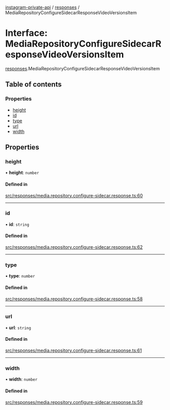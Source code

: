 [instagram-private-api](../../README.md) / [responses](../../modules/responses.md) / MediaRepositoryConfigureSidecarResponseVideoVersionsItem

# Interface: MediaRepositoryConfigureSidecarResponseVideoVersionsItem

[responses](../../modules/responses.md).MediaRepositoryConfigureSidecarResponseVideoVersionsItem

## Table of contents

### Properties

- [height](MediaRepositoryConfigureSidecarResponseVideoVersionsItem.md#height)
- [id](MediaRepositoryConfigureSidecarResponseVideoVersionsItem.md#id)
- [type](MediaRepositoryConfigureSidecarResponseVideoVersionsItem.md#type)
- [url](MediaRepositoryConfigureSidecarResponseVideoVersionsItem.md#url)
- [width](MediaRepositoryConfigureSidecarResponseVideoVersionsItem.md#width)

## Properties

### height

• **height**: `number`

#### Defined in

[src/responses/media.repository.configure-sidecar.response.ts:60](https://github.com/Nerixyz/instagram-private-api/blob/4971f34/src/responses/media.repository.configure-sidecar.response.ts#L60)

___

### id

• **id**: `string`

#### Defined in

[src/responses/media.repository.configure-sidecar.response.ts:62](https://github.com/Nerixyz/instagram-private-api/blob/4971f34/src/responses/media.repository.configure-sidecar.response.ts#L62)

___

### type

• **type**: `number`

#### Defined in

[src/responses/media.repository.configure-sidecar.response.ts:58](https://github.com/Nerixyz/instagram-private-api/blob/4971f34/src/responses/media.repository.configure-sidecar.response.ts#L58)

___

### url

• **url**: `string`

#### Defined in

[src/responses/media.repository.configure-sidecar.response.ts:61](https://github.com/Nerixyz/instagram-private-api/blob/4971f34/src/responses/media.repository.configure-sidecar.response.ts#L61)

___

### width

• **width**: `number`

#### Defined in

[src/responses/media.repository.configure-sidecar.response.ts:59](https://github.com/Nerixyz/instagram-private-api/blob/4971f34/src/responses/media.repository.configure-sidecar.response.ts#L59)
